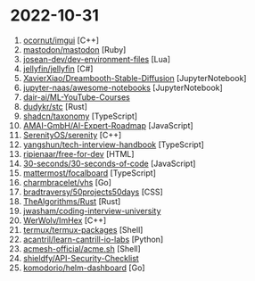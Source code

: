 # 2022-10-31

1. [ocornut/imgui](https://github.com/ocornut/imgui "Dear ImGui: Bloat-free Graphical User interface for C++ with minimal dependencies") [C++]
2. [mastodon/mastodon](https://github.com/mastodon/mastodon "Your self-hosted, globally interconnected microblogging community") [Ruby]
3. [josean-dev/dev-environment-files](https://github.com/josean-dev/dev-environment-files "") [Lua]
4. [jellyfin/jellyfin](https://github.com/jellyfin/jellyfin "The Free Software Media System") [C#]
5. [XavierXiao/Dreambooth-Stable-Diffusion](https://github.com/XavierXiao/Dreambooth-Stable-Diffusion "Implementation of Dreambooth (https://arxiv.org/abs/2208.12242) with Stable Diffusion") [JupyterNotebook]
6. [jupyter-naas/awesome-notebooks](https://github.com/jupyter-naas/awesome-notebooks "Ready to use data science templates, organized by tools to jumpstart your projects and data products in minutes. 😎 published by the Naas community.") [JupyterNotebook]
7. [dair-ai/ML-YouTube-Courses](https://github.com/dair-ai/ML-YouTube-Courses "📺 Discover the latest machine learning / AI courses on YouTube.") 
8. [dudykr/stc](https://github.com/dudykr/stc "Speedy TypeScript type checker") [Rust]
9. [shadcn/taxonomy](https://github.com/shadcn/taxonomy "An open source application built using the new router, server components and everything new in Next.js 13.") [TypeScript]
10. [AMAI-GmbH/AI-Expert-Roadmap](https://github.com/AMAI-GmbH/AI-Expert-Roadmap "Roadmap to becoming an Artificial Intelligence Expert in 2022") [JavaScript]
11. [SerenityOS/serenity](https://github.com/SerenityOS/serenity "The Serenity Operating System 🐞") [C++]
12. [yangshun/tech-interview-handbook](https://github.com/yangshun/tech-interview-handbook "💯 Curated coding interview preparation materials for busy software engineers") [TypeScript]
13. [ripienaar/free-for-dev](https://github.com/ripienaar/free-for-dev "A list of SaaS, PaaS and IaaS offerings that have free tiers of interest to devops and infradev") [HTML]
14. [30-seconds/30-seconds-of-code](https://github.com/30-seconds/30-seconds-of-code "Short JavaScript code snippets for all your development needs") [JavaScript]
15. [mattermost/focalboard](https://github.com/mattermost/focalboard "Focalboard is an open source, self-hosted alternative to Trello, Notion, and Asana.") [TypeScript]
16. [charmbracelet/vhs](https://github.com/charmbracelet/vhs "Your CLI home video recorder 📼") [Go]
17. [bradtraversy/50projects50days](https://github.com/bradtraversy/50projects50days "50+ mini web projects using HTML, CSS & JS") [CSS]
18. [TheAlgorithms/Rust](https://github.com/TheAlgorithms/Rust "All Algorithms implemented in Rust") [Rust]
19. [jwasham/coding-interview-university](https://github.com/jwasham/coding-interview-university "A complete computer science study plan to become a software engineer.") 
20. [WerWolv/ImHex](https://github.com/WerWolv/ImHex "🔍 A Hex Editor for Reverse Engineers, Programmers and people who value their retinas when working at 3 AM.") [C++]
21. [termux/termux-packages](https://github.com/termux/termux-packages "A build system and primary set of packages for Termux.") [Shell]
22. [acantril/learn-cantrill-io-labs](https://github.com/acantril/learn-cantrill-io-labs "Standard and Advanced Demos for learn.cantrill.io courses") [Python]
23. [acmesh-official/acme.sh](https://github.com/acmesh-official/acme.sh "A pure Unix shell script implementing ACME client protocol") [Shell]
24. [shieldfy/API-Security-Checklist](https://github.com/shieldfy/API-Security-Checklist "Checklist of the most important security countermeasures when designing, testing, and releasing your API") 
25. [komodorio/helm-dashboard](https://github.com/komodorio/helm-dashboard "The missing UI for Helm - visualize your releases") [Go]
